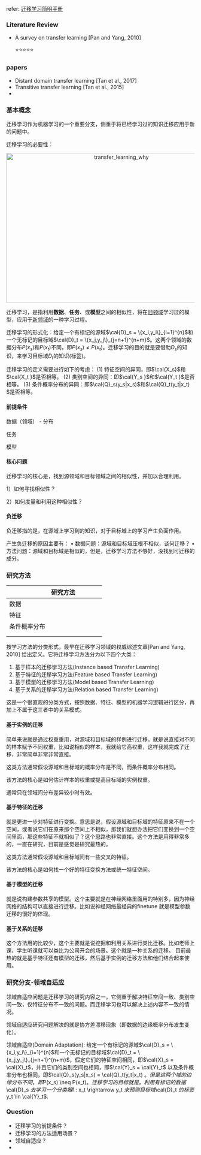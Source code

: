 refer:
[迁移学习简明手册](https://github.com/jindongwang/transferlearning-tutorial)


### Literature Review

+ A survey on transfer learning [Pan and Yang, 2010]

  :star::star::star::star::star:

### papers

+ Distant domain transfer learning [Tan et al., 2017]
+ Transitive transfer learning [Tan et al., 2015]
+ 



### 基本概念

迁移学习作为机器学习的一个重要分支，侧重于将已经学习过的知识迁移应用于新的问题中。



迁移学习的必要性：

<div align="center">
<img src="https://github.com/bifeng/Reading_List/raw/master/book/resources/transfer_learning_why.png" width="600" height="400" alt="transfer_learning_why"></img>
</div>



迁移学习，是指利用**数据**、**任务**、或**模型**之间的相似性，将在<u>旧领域</u>学习过的模型，应用于<u>新领域</u>的一种学习过程。

迁移学习的形式化：给定一个有标记的源域$\cal{D}_s = \{x_i,y_i\}_{i=1}^{n}​$和一个无标记的目标域$\cal{D}_t = \{x_j,y_j\}_{j=n+1}^{n+m}​$。这两个领域的数据分布$P(x_s)​$和$P(x_t)​$不同，即$P(x_s) \neq P(x_t)​$。迁移学习的目的就是要借助$D_s ​$的知识，来学习目标域$D_t ​$的知识(标签)。



迁移学习的定义需要进行如下的考虑：
(1) 特征空间的异同，即$\cal{X_s}​$和$\cal{X_t }​$是否相等。
(2) 类别空间的异同：即$\cal{Y_s }​$和$\cal{Y_t }​$是否相等。
(3) 条件概率分布的异同：即$\cal{Q}_s(y_s|x_s) ​$和$\cal{Q}_t(y_t|x_t) ​$是否相等。

#### 前提条件

数据（领域） - 分布

任务

模型



#### 核心问题



迁移学习的核心是，找到源领域和目标领域之间的相似性，并加以合理利用。

1）如何寻找相似性？

2）如何度量和利用这种相似性？





#### 负迁移

负迁移指的是，在源域上学习到的知识，对于目标域上的学习产生负面作用。

产生负迁移的原因主要有：
• 数据问题：源域和目标域压根不相似，谈何迁移？
• 方法问题：源域和目标域是相似的，但是，迁移学习方法不够好，没找到可迁移的成分。





### 研究方法

|              | 研究方法 |      |      |      |      |
| ------------ | -------- | ---- | ---- | ---- | ---- |
| 数据         |          |      |      |      |      |
| 特征         |          |      |      |      |      |
| 条件概率分布 |          |      |      |      |      |
|              |          |      |      |      |      |
|              |          |      |      |      |      |



按学习方法的分类形式，最早在迁移学习领域的权威综述文章[Pan and Yang, 2010] 给出定义。它将迁移学习方法分为以下四个大类：

1. 基于样本的迁移学习方法(Instance based Transfer Learning)
2. 基于特征的迁移学习方法(Feature based Transfer Learning)
3. 基于模型的迁移学习方法(Model based Transfer Learning)
4. 基于关系的迁移学习方法(Relation based Transfer Learning)

这是一个很直观的分类方式，按照数据、特征、模型的机器学习逻辑进行区分，再加上不属于这三者中的关系模式。

#### 基于实例的迁移

简单来说就是通过权重重用，对源域和目标域的样例进行迁移。就是说直接对不同的样本赋予不同权重，比如说相似的样本，我就给它高权重，这样我就完成了迁移，非常简单非常非常直接。



这类方法通常假设源域和目标域的概率分布是不同，而条件概率分布相同。

该方法的核心是如何估计样本的权重或提高目标域的实例权重。

通常只在领域间分布差异较小时有效。

#### 基于特征的迁移

就是更进一步对特征进行变换。意思是说，假设源域和目标域的特征原来不在一个空间，或者说它们在原来那个空间上不相似，那我们就想办法把它们变换到一个空间里面，那这些特征不就相似了？这个思路也非常直接。这个方法是用得非常多的，一直在研究，目前是感觉是研究最热的。





这类方法通常假设源域和目标域间有一些交叉的特征。

该方法的核心是如何找一个好的特征变换方法或统一特征空间。



#### 基于模型的迁移

就是说构建参数共享的模型。这个主要就是在神经网络里面用的特别多，因为神经网络的结构可以直接进行迁移。比如说神经网络最经典的finetune 就是模型参数迁移的很好的体现。



#### 基于关系的迁移

这个方法用的比较少，这个主要就是说挖掘和利用关系进行类比迁移。比如老师上课、学生听课就可以类比为公司开会的场景。这个就是一种关系的迁移。
目前最热的就是基于特征还有模型的迁移，然后基于实例的迁移方法和他们结合起来使用。



### 研究分支-领域自适应

领域自适应问题是迁移学习的研究内容之一，它侧重于解决特征空间一致、类别空间一致，仅特征分布不一致的问题。而迁移学习也可以解决上述内容不一致的情况。

领域自适应研究问题解决的就是协方差漂移现象（即数据的边缘概率分布发生变化）。

领域自适应(Domain Adaptation): 给定一个有标记的源域$\cal{D}_s = \{x_i,y_i\}_{i=1}^{n}$和一个无标记的目标域$\cal{D}_t = \{x_j,y_j\}_{j=n+1}^{n+m}$，假定它们的特征空间相同，即$\cal{X}_s = \cal{X}_t$，并且它们的类别空间也相同，即$\cal{Y}_s = \cal{Y}_t$ 以及条件概率分布也相同，即$\cal{Q}_s(y_s|x_s)  = \cal{Q}_t(y_t|x_t) $。但是这两个域的边缘分布不同，即$P(x_s) \neq P(x_t)$。迁移学习的目标就是，利用有标记的数据$\cal{D}_s $去学习一个分类器$f : x_t \rightarrow y_t $来预测目标域$\cal{D}_t $的标签$y_t \in \cal{Y}_t$.





### Question

+ 迁移学习的前提条件？
+ 迁移学习的方法适用场景？
+ 领域自适应？
+ 